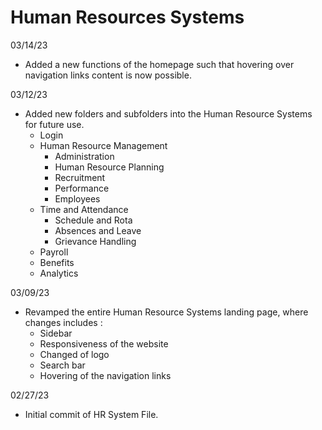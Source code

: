 # Human Resources Systems

03/14/23

- Added a new functions of the homepage such that hovering over navigation links content is now possible.

03/12/23

- Added new folders and subfolders into the Human Resource Systems for future use.
  - Login
  - Human Resource Management
    - Administration
    - Human Resource Planning
    - Recruitment
    - Performance
    - Employees
  - Time and Attendance
    - Schedule and Rota
    - Absences and Leave
    - Grievance Handling
  - Payroll
  - Benefits
  - Analytics

03/09/23

- Revamped the entire Human Resource Systems landing page, where changes includes :
  - Sidebar
  - Responsiveness of the website
  - Changed of logo
  - Search bar
  - Hovering of the navigation links

02/27/23

- Initial commit of HR System File.
